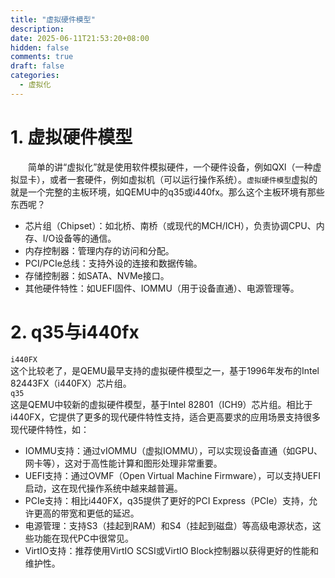 ```yaml
---
title: "虚拟硬件模型"
description: 
date: 2025-06-11T21:53:20+08:00
hidden: false
comments: true
draft: false
categories:
  - 虚拟化 
---
```


# 1. 虚拟硬件模型
&emsp;&emsp;简单的讲“虚拟化”就是使用软件模拟硬件，一个硬件设备，例如QXl（一种虚拟显卡），或者一套硬件，例如虚拟机（可以运行操作系统）。`虚拟硬件模型`虚拟的就是一个完整的主板环境，如QEMU中的q35或i440fx。那么这个主板环境有那些东西呢？     
- 芯片组（Chipset）：如北桥、南桥（或现代的MCH/ICH），负责协调CPU、内存、I/O设备等的通信。   
- 内存控制器：管理内存的访问和分配。   
- PCI/PCIe总线：支持外设的连接和数据传输。   
- 存储控制器：如SATA、NVMe接口。   
- 其他硬件特性：如UEFI固件、IOMMU（用于设备直通）、电源管理等。   

# 2. q35与i440fx   
`i440FX`  
这个比较老了，是QEMU最早支持的虚拟硬件模型之一，基于1996年发布的Intel 82443FX（i440FX）芯片组。   
`q35`   
这是QEMU中较新的虚拟硬件模型，基于Intel 82801（ICH9）芯片组。相比于i440FX，它提供了更多的现代硬件特性支持，适合更高要求的应用场景支持很多现代硬件特性，如：   
- IOMMU支持：通过vIOMMU（虚拟IOMMU），可以实现设备直通（如GPU、网卡等），这对于高性能计算和图形处理非常重要。    
- UEFI支持：通过OVMF（Open Virtual Machine Firmware），可以支持UEFI启动，这在现代操作系统中越来越普遍。     
- PCIe支持：相比i440FX，q35提供了更好的PCI Express（PCIe）支持，允许更高的带宽和更低的延迟。    
- 电源管理：支持S3（挂起到RAM）和S4（挂起到磁盘）等高级电源状态，这些功能在现代PC中很常见。   
- VirtIO支持：推荐使用VirtIO SCSI或VirtIO Block控制器以获得更好的性能和维护性。     
